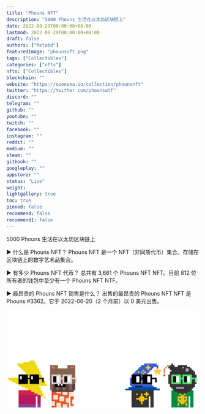 ```yaml
---
title: "Phouns NFT"
description: "5000 Phouns 生活在以太坊区块链上"
date: 2022-08-29T00:00:00+08:00
lastmod: 2022-08-29T00:00:00+08:00
draft: false
authors: ["Metabd"]
featuredImage: "phounsnft.png"
tags: ["Collectibles"]
categories: ["nfts"]
nfts: ["Collectibles"]
blockchain: ""
website: "https://opensea.io/collection/phounsnft"
twitter: "https://twitter.com/phounswtf"
discord: ""
telegram: ""
github: ""
youtube: ""
twitch: ""
facebook: ""
instagram: ""
reddit: ""
medium: ""
steam: ""
gitbook: ""
googleplay: ""
appstore: ""
status: "Live"
weight: 
lightgallery: true
toc: true
pinned: false
recommend: false
recommend1: false
---
```

5000 Phouns 生活在以太坊区块链上

▶ 什么是 Phouns NFT？
Phouns NFT 是一个 NFT（非同质代币）集合。存储在区块链上的数字艺术品集合。

▶ 有多少 Phouns NFT 代币？
总共有 3,661 个 Phouns NFT NFT。目前 812 位所有者的钱包中至少有一个 Phouns NFT NTF。

▶ 最昂贵的 Phouns NFT 销售是什么？
出售的最昂贵的 Phouns NFT NFT 是 Phouns #3362。它于 2022-06-20（2 个月前）以 0 美元出售。

![nft](65432.png)